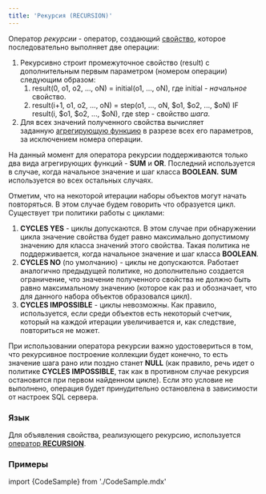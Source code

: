 ```yaml
---
title: 'Рекурсия (RECURSION)'
---
```


Оператор *рекурсии* - оператор, создающий [свойство](Свойства.md), которое последовательно выполняет две операции:

1.  Рекурсивно строит промежуточное свойство (result) с дополнительным первым параметром (номером операции) следующим образом:
    1.  result(0, o1, o2, ..., oN) = initial(o1, ..., oN), где initial - *начальное* свойство.
    2.  result(i+1, o1, o2, ..., oN) = step(o1, ..., oN, $o1, $o2, ..., $oN) IF result(i, $o1, $o2, ..., $oN), где step - свойство *шага*.
2.  Для всех значений полученного свойства вычисляет заданную [агрегирующую функцию](Операции_с_множествами.md#func) в разрезе всех его параметров, за исключением номера операции.

На данный момент для оператора рекурсии поддерживаются только два вида агрегирующих функций - **SUM** и **OR**. Последний используется в случае, когда начальное значение и шаг класса **BOOLEAN.** **SUM** используется во всех остальных случаях.

Отметим, что на некоторой итерации наборы объектов могут начать повторяться. В этом случае будем говорить что образуется цикл. Существует три политики работы с циклами:

1.  **CYCLES YES** - циклы допускаются. В этом случае при обнаружении цикла значение свойства будет равно максимально допустимому значению для класса значений этого свойства. Такая политика не поддерживается, когда начальное значение и шаг класса **BOOLEAN**.
2.  **CYCLES NO** (по умолчанию) - циклы не допускаются. Работает аналогично предыдущей политике, но дополнительно создается ограничение, что значение полученного свойства не должно быть равно максимальному значению (которое как раз и обозначает, что для данного набора объектов образовался цикл).
3.  **CYCLES IMPOSSIBLE** - циклы невозможны. Как правило, используется, если среди объектов есть некоторый счетчик, который на каждой итерации увеличивается и, как следствие, повториться не может.

При использовании оператора рекурсии важно удостовериться в том, что рекурсивное построение коллекции будет конечно, то есть значение шага рано или поздно станет **NULL** (как правило, речь идет о политике **CYCLES IMPOSSIBLE**, так как в противном случае рекурсия остановится при первом найденном цикле). Если это условие не выполнено, операция будет принудительно остановлена в зависимости от настроек SQL сервера.

### Язык

Для объявления свойства, реализующего рекурсию, используется [оператор **RECURSION**](Оператор_RECURSION.md).

### Примеры


import {CodeSample} from './CodeSample.mdx'

<CodeSample url="https://ru-documentation.lsfusion.org/sample?file=OperatorPropertySample&block=recursion1"/>
